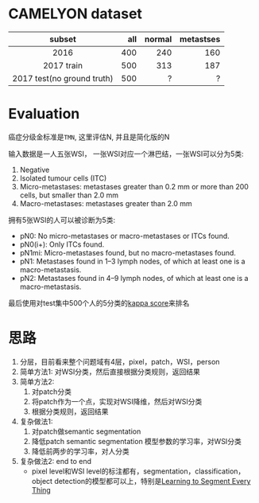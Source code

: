 # CAMELYON dataset

|subset|all|normal|metastses|
|:----:|-----:|------:|--------:|
|2016|400|240|160|
|2017 train|500|313|187|
|2017 test(no ground truth)|500|?|?|

# Evaluation

癌症分级金标准是`TMN`, 这里评估N, 并且是简化版的N

输入数据是一人五张WSI， 一张WSI对应一个淋巴结，一张WSI可以分为5类:

1. Negative
2. Isolated tumour cells (ITC)
3. Micro-metastases: metastases greater than 0.2 mm or more than 200 cells, but smaller than 2.0 mm
4. Macro-metastases: metastases greater than 2.0 mm

拥有5张WSI的人可以被诊断为5类:

* pN0: No micro-metastases or macro-metastases or ITCs found.
* pN0(i+): Only ITCs found.
* pN1mi: Micro-metastases found, but no macro-metastases found.
* pN1: Metastases found in 1–3 lymph nodes, of which at least one is a macro-metastasis.
* pN2: Metastases found in 4–9 lymph nodes, of which at least one is a macro-metastasis.

最后使用对test集中500个人的5分类的[kappa score](https://www.wikiwand.com/en/Cohen's_kappa)来排名

# 思路

1. 分层，目前看来整个问题域有4层，pixel，patch，WSI，person
2. 简单方法1: 对WSI分类，然后直接根据分类规则，返回结果
3. 简单方法2: 
	1. 对patch分类
	2. 将patch作为一个点，实现对WSI降维，然后对WSI分类
	3. 根据分类规则，返回结果
4. 复杂做法1:
	1. 对patch做semantic segmentation
	2. 降低patch semantic segmentation 模型参数的学习率，对WSI分类
	3. 降低前两步的学习率，对人分类
4. 复杂做法2: end to end
	* pixel level和WSI level的标注都有，segmentation，classification，object detection的模型都可以上，特别是[Learning to Segment Every Thing](https://arxiv.org/abs/1711.10370)
	
